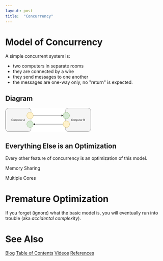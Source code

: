 ```yaml
---
layout: post
title:  "Concurrency"
---
```


# Model of Concurrency

A simple concurrent system is:
- two computers in separate rooms 
- they are connected by a wire
- they send messages to one another
- the messages are one-way only, no "return" is expected.

## Diagram

<img src="https://github.com/guitarvydas/wheelreinvention/blob/master/Concurrency.png?raw=true" alt="Concurrency.png" style="zoom:67%;" />

## Everything Else is an Optimization

Every other feature of concurrency is an optimization of this model.

Memory Sharing

Multiple Cores

# Premature Optimization

If you forget (ignore) what the basic model is, you will eventually run into trouble (aka *accidental complexity*).

# See Also

[Blog](https://guitarvydas.github.io)
[Table of Contents](https://guitarvydas.github.io/2021/09/21/Table-of-Contents-Sept-17-2021.html)
[Videos](https://www.youtube.com/channel/UC2bdO9l84VWGlRdeNy5)
[References](https://guitarvydas.github.io/2021/01/14/References.html)

<script src="https://utteranc.es/client.js" 
        repo="guitarvydas/guitarvydas.github.io" 
        issue-term="pathname" 
        theme="github-light" 
        crossorigin="anonymous" 
        async> 
</script> 
